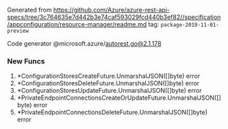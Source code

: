Generated from https://github.com/Azure/azure-rest-api-specs/tree/3c764635e7d442b3e74caf593029fcd440b3ef82//specification/appconfiguration/resource-manager/readme.md tag: `package-2019-11-01-preview`

Code generator @microsoft.azure/autorest.go@2.1.178


### New Funcs

1. *ConfigurationStoresCreateFuture.UnmarshalJSON([]byte) error
1. *ConfigurationStoresDeleteFuture.UnmarshalJSON([]byte) error
1. *ConfigurationStoresUpdateFuture.UnmarshalJSON([]byte) error
1. *PrivateEndpointConnectionsCreateOrUpdateFuture.UnmarshalJSON([]byte) error
1. *PrivateEndpointConnectionsDeleteFuture.UnmarshalJSON([]byte) error
